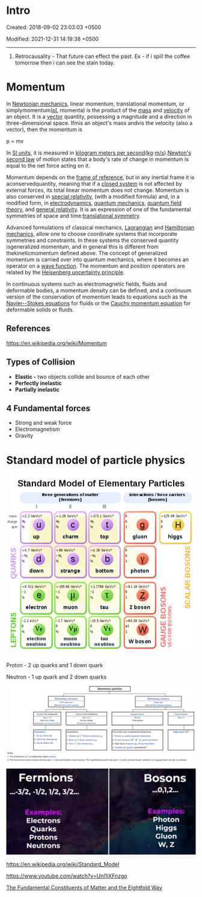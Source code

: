 # Intro

Created: 2018-09-02 23:03:03 +0500

Modified: 2021-12-31 14:19:38 +0500

---

1. Retrocausality - That future can effect the past. Ex - if i spill the coffee tomorrow then i can see the stain today.

# Momentum

In [Newtonian mechanics](https://en.wikipedia.org/wiki/Newtonian_mechanics), linear momentum, translational momentum, or simplymomentum([pl.](https://en.wikipedia.org/wiki/Plural) momenta) is the product of the [mass](https://en.wikipedia.org/wiki/Mass) and [velocity](https://en.wikipedia.org/wiki/Velocity) of an object. It is a [vector](https://en.wikipedia.org/wiki/Euclidean_vector) quantity, possessing a magnitude and a direction in three-dimensional space. Ifmis an object's mass andvis the velocity (also a vector), then the momentum is

p = mv

In [SI units](https://en.wikipedia.org/wiki/International_System_of_Units), it is measured in [kilogram meters per second](https://en.wikipedia.org/wiki/Kilogram_metre_per_second)([kg](https://en.wikipedia.org/wiki/Kilogram)⋅[m/s](https://en.wikipedia.org/wiki/Meters_per_second)).[Newton's second law](https://en.wikipedia.org/wiki/Newton%27s_second_law) of motion states that a body's rate of change in momentum is equal to the net force acting on it.

Momentum depends on the [frame of reference](https://en.wikipedia.org/wiki/Frame_of_reference), but in any inertial frame it is aconservedquantity, meaning that if a [closed system](https://en.wikipedia.org/wiki/Closed_system) is not affected by external forces, its total linear momentum does not change. Momentum is also conserved in [special relativity](https://en.wikipedia.org/wiki/Special_relativity), (with a modified formula) and, in a modified form, in [electrodynamics](https://en.wikipedia.org/wiki/Electrodynamics), [quantum mechanics](https://en.wikipedia.org/wiki/Quantum_mechanics), [quantum field theory](https://en.wikipedia.org/wiki/Quantum_field_theory), and [general relativity](https://en.wikipedia.org/wiki/General_relativity). It is an expression of one of the fundamental symmetries of space and time:[translational symmetry](https://en.wikipedia.org/wiki/Translational_symmetry).

Advanced formulations of classical mechanics, [Lagrangian](https://en.wikipedia.org/wiki/Lagrangian_mechanics) and [Hamiltonian mechanics](https://en.wikipedia.org/wiki/Hamiltonian_mechanics), allow one to choose coordinate systems that incorporate symmetries and constraints. In these systems the conserved quantity isgeneralized momentum, and in general this is different from thekineticmomentum defined above. The concept of generalized momentum is carried over into quantum mechanics, where it becomes an operator on a [wave function](https://en.wikipedia.org/wiki/Wave_function). The momentum and position operators are related by the [Heisenberg uncertainty principle](https://en.wikipedia.org/wiki/Heisenberg_uncertainty_principle).

In continuous systems such as electromagnetic fields, fluids and deformable bodies, a momentum density can be defined, and a continuum version of the conservation of momentum leads to equations such as the [Navier--Stokes equations](https://en.wikipedia.org/wiki/Navier%E2%80%93Stokes_equations) for fluids or the [Cauchy momentum equation](https://en.wikipedia.org/wiki/Cauchy_momentum_equation) for deformable solids or fluids.

## References

<https://en.wikipedia.org/wiki/Momentum>

## Types of Collision

- **Elastic -** two objects collide and bounce of each other
- **Perfectly inelastic**
- **Partially inelastic**

## 4 Fundamental forces

- Strong and weak force
- Electromagnetism
- Gravity

# Standard model of particle physics

![image](media/Intro-image1.png)

Proton - 2 up quarks and 1 down quark

Neutron - 1 up quark and 2 down quarks

![image](media/Intro-image2.png)

![image](media/Intro-image3.jpeg)

<https://en.wikipedia.org/wiki/Standard_Model>

<https://www.youtube.com/watch?v=Unl1jXFnzgo>

[The Fundamental Constituents of Matter and the Eightfold Way](https://www.youtube.com/watch?v=SSswwu8JEYQ)
